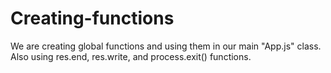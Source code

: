 # Creating-functions
We are creating global functions and using them in our main "App.js" class. Also using res.end, res.write, and process.exit() functions.
